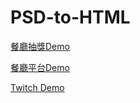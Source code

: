# PSD-to-HTML

<a href="https://boll84011336.github.io/PSD-to-HTML/lottery/">餐廳抽獎Demo</a>


<a href="https://boll84011336.github.io/PSD-to-HTML/restaurant/">餐廳平台Demo</a>


<a href="https://boll84011336.github.io/PSD-to-HTML/twitchgame/">Twitch Demo</a>
